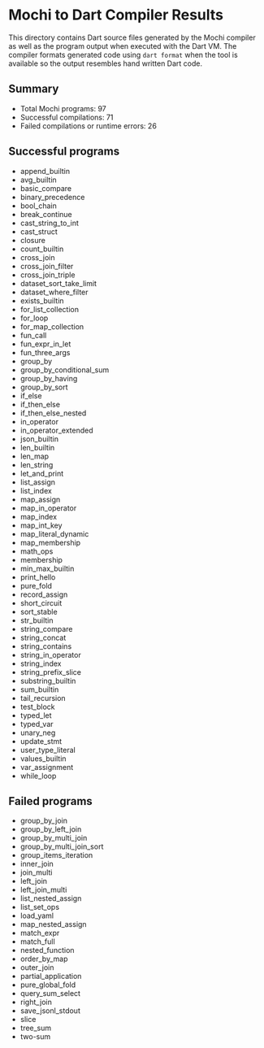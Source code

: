 # Mochi to Dart Compiler Results

This directory contains Dart source files generated by the Mochi compiler as well as the program output when executed with the Dart VM. The compiler formats generated code using `dart format` when the tool is available so the output resembles hand written Dart code.

## Summary

- Total Mochi programs: 97
- Successful compilations: 71
- Failed compilations or runtime errors: 26

## Successful programs
- append_builtin
- avg_builtin
- basic_compare
- binary_precedence
- bool_chain
- break_continue
- cast_string_to_int
- cast_struct
- closure
- count_builtin
- cross_join
- cross_join_filter
- cross_join_triple
- dataset_sort_take_limit
- dataset_where_filter
- exists_builtin
- for_list_collection
- for_loop
- for_map_collection
- fun_call
- fun_expr_in_let
- fun_three_args
- group_by
- group_by_conditional_sum
- group_by_having
- group_by_sort
- if_else
- if_then_else
- if_then_else_nested
- in_operator
- in_operator_extended
- json_builtin
- len_builtin
- len_map
- len_string
- let_and_print
- list_assign
- list_index
- map_assign
- map_in_operator
- map_index
- map_int_key
- map_literal_dynamic
- map_membership
- math_ops
- membership
- min_max_builtin
- print_hello
- pure_fold
- record_assign
- short_circuit
- sort_stable
- str_builtin
- string_compare
- string_concat
- string_contains
- string_in_operator
- string_index
- string_prefix_slice
- substring_builtin
- sum_builtin
- tail_recursion
- test_block
- typed_let
- typed_var
- unary_neg
- update_stmt
- user_type_literal
- values_builtin
- var_assignment
- while_loop

## Failed programs
- group_by_join
- group_by_left_join
- group_by_multi_join
- group_by_multi_join_sort
- group_items_iteration
- inner_join
- join_multi
- left_join
- left_join_multi
- list_nested_assign
- list_set_ops
- load_yaml
- map_nested_assign
- match_expr
- match_full
- nested_function
- order_by_map
- outer_join
- partial_application
- pure_global_fold
- query_sum_select
- right_join
- save_jsonl_stdout
- slice
- tree_sum
- two-sum
